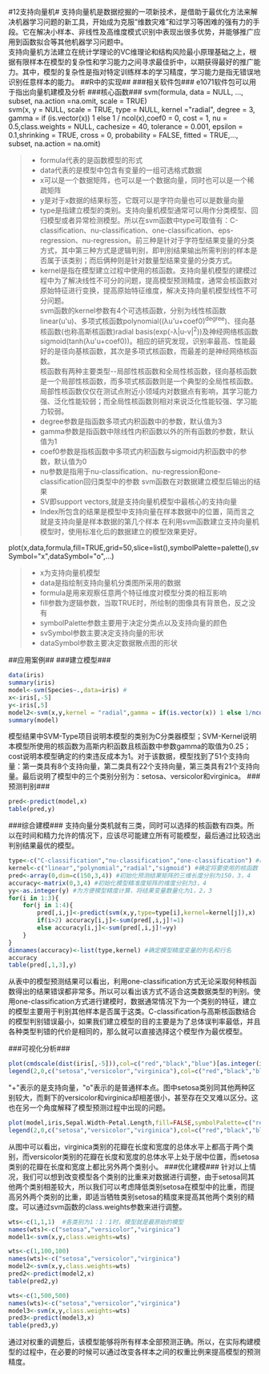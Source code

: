 #12支持向量机#
支持向量机是数据挖掘的一项新技术，是借助于最优化方法来解决机器学习问题的新工具，开始成为克服“维数灾难”和过学习等困难的强有力的手段。它在解决小样本、非线性及高维度模式识别中表现出很多优势，并能够推广应用到函数拟合等其他机器学习问题中。   
支持向量机方法建立在统计学理论的VC维理论和结构风险最小原理基础之上，根据有限样本在模型的复杂性和学习能力之间寻求最佳折中，以期获得最好的推广能力。其中，模型的复杂性是指对特定训练样本的学习精度，学习能力是指无错误地识别任意样本的能力。
##R中的实现##
###相关软件包###
e1071软件包可以用于指出向量机建模及分析
###核心函数###
svm(formula, data = NULL, ..., subset, na.action =na.omit, scale = TRUE)   
svm(x, y = NULL, scale = TRUE, type = NULL, kernel ="radial", degree = 3, gamma = if (is.vector(x)) 1 else 1 / ncol(x),coef0 = 0, cost = 1, nu = 0.5,class.weights = NULL, cachesize = 40, tolerance = 0.001, epsilon = 0.1,shrinking = TRUE, cross = 0, probability = FALSE, fitted = TRUE,..., subset, na.action = na.omit)
>* formula代表的是函数模型的形式
>* data代表的是模型中包含有变量的一组可选格式数据
>* x可以是一个数据矩阵，也可以是一个数据向量，同时也可以是一个稀疏矩阵
>* y是对于x数据的结果标签，它既可以是字符向量也可以是数量向量
>* type是指建立模型的类别。支持向量机模型通常可以用作分类模型、回归模型或者异常检测模型。所以在svm函数中type可取值有：C-classification、nu-classification、one-classification、eps-regression、nu-regression。前三种是针对于字符型结果变量的分类方式，其中第三种方式是逻辑判别，即判别结果输出所需判别的样本是否属于该类别；而后俩种则是针对数量型结果变量的分类方式。
>* kernel是指在模型建立过程中使用的核函数。支持向量机模型的建模过程中为了解决线性不可分的问题，提高模型预测精度，通常会核函数对原始特征进行变换，提高原始特征维度，解决支持向量机模型线性不可分问题。   
svm函数的kernel参数有4个可选核函数，分别为线性核函数linear(u'u)、多项式核函数polynomial((λu'u+coef0)<sup>degree</sup>)、径向基核函数(也称高斯核函数)radial basis(exp(-λ|u-v|<sup>2</sup>))及神经网络核函数sigmoid(tanh(λu'u+coef0))。相应的研究发现，识别率最高、性能最好的是径向基核函数，其次是多项式核函数，而最差的是神经网络核函数。    
核函数有两种主要类型--局部性核函数和全局性核函数，径向基核函数是一个局部性核函数，而多项式核函数则是一个典型的全局性核函数。局部性核函数仅仅在测试点附近小领域内对数据点有影响，其学习能力强、泛化性能较弱；而全局性核函数则相对来说泛化性能较强、学习能力较弱。
>* degree参数是指函数多项式内积函数中的参数，默认值为3
>* gamma参数是指函数中除线性内积函数以外的所有函数的参数，默认值为1
>* coef0参数是指核函数中多项式内积函数与sigmoid内积函数中的参数，默认值为0
>* nu参数是指用于nu-classification、nu-regression和one-classification回归类型中的参数
svm函数在对数据建立模型后输出的结果
>* SV即support vectors,就是支持向量机模型中最核心的支持向量
>* Index所包含的结果是模型中支持向量在样本数据中的位置，简而言之就是支持向量是样本数据的第几个样本
在利用svm函数建立支持向量机模型时，使用标准化后的数据建立的模型效果更好。

plot(x,data,formula,fill=TRUE,grid=50,slice=list(),symbolPalette=palette(),svSymbol="x",dataSymbol="o",...)
>* x为支持向量机模型
>* data是指绘制支持向量机分类图所采用的数据
>* formula是用来观察任意两个特征维度对模型分类的相互影响
>* fill参数为逻辑参数，当取TRUE时，所绘制的图像具有背景色，反之没有
>* symbolPalette参数主要用于决定分类点以及支持向量的颜色
>* svSymbol参数主要决定支持向量的形状
>* dataSymbol参数主要决定数据散点图的形状


##应用案例##
###建立模型###
```r
data(iris)
summary(iris)
model<-svm(Species~.,data=iris) #
x<-iris[,-5]
y<-iris[,5]
model2<-svm(x,y,kernel = "radial",gamma = if(is.vector(x)) 1 else 1/ncol(x)) #gamma系数取值：如果特征向量是向量则gamma值取1，否则gamma值为特征向量个数的倒数。
summary(model)
```
模型结果中SVM-Type项目说明本模型的类别为C分类器模型；SVM-Kernel说明本模型所使用的核函数为高斯内积函数且核函数中参数gamma的取值为0.25；cost说明本模型确定的约束违反成本为1。对于该数据，模型找到了51个支持向量：第一类具有8个支持向量，第二类具有22个支持向量，第三类具有21个支持向量。最后说明了模型中的三个类别分别为：setosa、versicolor和virginica。
###预测判别###
```r
pred<-predict(model,x)
table(pred,y)
```
###综合建模###
支持向量分类机就有三类，同时可以选择的核函数有四类。所以在时间和精力允许的情况下，应该尽可能建立所有可能模型，最后通过比较选出判别结果最优的模型。
```r
type<-c("C-classification","nu-classification","one-classification") #确定将要使用的分类方式
kernel<-c("linear","polynomial","radial","sigmoid") #确定将要使用的核函数
pred<-array(0,dim=c(150,3,4)) #初始化预测结果矩阵的三维长度分别为150，3，4
accuracy<-matrix(0,3,4) #初始化模型精准度矩阵的维度分别为3，4
yy<-as.integer(y) #为方便模型精度计算，将结果变量数量化为1，2，3
for(i in 1:3){
	for(j in 1:4){
		pred[,i,j]<-predict(svm(x,y,type=type[i],kernel=kernel[j]),x)
		if(i>2) accuracy[i,j]<-sum(pred[,i,j]!=1)
		else accuracy[i,j]<-sum(pred[,i,j]!=yy)
	}
}
dimnames(accuracy)<-list(type,kernel) #确定模型精度变量的列名和行名
accuracy
table(pred[,1,3],y)
```
从表中的模型预测结果可以看出，利用one-classification方式无论采取何种核函数得出的结果错误都非常多。所以可以看出该方式不适合这类数据类型的判别。使用one-classification方式进行建模时，数据通常情况下为一个类别的特征，建立的模型主要用于判别其他样本是否属于这类。C-classification与高斯核函数结合的模型判别错误最小，如果我们建立模型的目的主要是为了总体误判率最低，并且各种类型判错的代价是相同的，那么就可以直接选择这个模型作为最优模型。

###可视化分析###
```r
plot(cmdscale(dist(iris[,-5])),col=c("red","black","blue")[as.integer(iris[,5])],pch=c("o","+")[1:150 %in% model$index + 1])
legend(2,0,c("setosa","versicolor","virginica"),col=c("red","black","blue"),lty=1)
```
"+"表示的是支持向量，"o"表示的是普通样本点。图中setosa类别同其他两种区别较大，而剩下的versicolor和virginica却相差很小，甚至存在交叉难以区分。这也在另一个角度解释了模型预测过程中出现的问题。

```r
plot(model,iris,Sepal.Width~Petal.Length,fill=FALSE,symbolPalette=c("red","black","blue"),svSymbol="+")
legend(2,0,c("setosa","versicolor","virginica"),col=c("red","black","blue"),lty=1)
```
从图中可以看出，virginica类别的花瓣在长度和宽度的总体水平上都高于两个类别，而versicolor类别的花瓣在长度和宽度的总体水平上处于居中位置，而setosa类别的花瓣在长度和宽度上都比另外两个类别小。
###优化建模###
针对以上情况，我们可以想到改变模型各个类别的比重来对数据进行调整，由于setosa同其他两个类别相差较大，所以我们可以考虑降低类别setosa在模型中的比重，而提高另外两个类别的比重，即适当牺牲类别setosa的精度来提高其他两个类别的精度。可以通过svm函数的class.weights参数来进行调整。
```r
wts<-c(1,1,1)  #各类别为1：1：1时，模型就是最原始的模型
names(wts)<-c("setosa","versicolor","virginica")
model1<-svm(x,y,class.weights=wts)

wts<-c(1,100,100)  
names(wts)<-c("setosa","versicolor","virginica")
model2<-svm(x,y,class.weights=wts)
pred2<-predict(model2,x)
table(pred2,y)

wts<-c(1,500,500)  
names(wts)<-c("setosa","versicolor","virginica")
model3<-svm(x,y,class.weights=wts)
pred3<-predict(model3,x)
table(pred3,y)
```
通过对权重的调整后，该模型能够将所有样本全部预测正确。所以，在实际构建模型的过程中，在必要的时候可以通过改变各样本之间的权重比例来提高模型的预测精度。